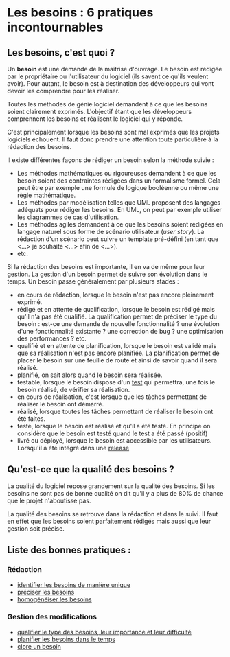 Les besoins : 6 pratiques incontournables
========================================

Les besoins, c'est quoi ?
------------------------

Un **besoin** est une demande de la maîtrise d'ouvrage. Le besoin est rédigée par le propriétaire ou l'utilisateur du logiciel (ils savent ce qu'ils veulent avoir). Pour autant, le besoin est à destination des développeurs qui vont devoir les comprendre pour les réaliser.

Toutes les méthodes de génie logiciel demandent à ce que les besoins soient clairement exprimés. L'objectif étant que les développeurs comprennent les besoins et réalisent le logiciel qui y réponde.

C'est principalement lorsque les besoins sont mal exprimés que les projets logiciels échouent.
Il faut donc prendre une attention toute particulière à la rédaction des besoins.

Il existe différentes façons de rédiger un besoin selon la méthode suivie :

* Les méthodes mathématiques ou rigoureuses demandent à ce que les besoin soient des contraintes rédigées dans un formalisme formel. Cela peut être par exemple une formule de logique booléenne ou même une règle mathématique.
* Les méthodes par modélisation telles que UML proposent des langages adéquats pour rédiger les besoins. En UML, on peut par exemple utiliser les diagrammes de cas d'utilisation.
* Les méthodes agiles demandent à ce que les besoins soient rédigées en langage naturel sous forme de scénario utilisateur (*user story*). La rédaction d'un scénario peut suivre un template pré-défini (en tant que <...> je souhaite <...> afin de <...>).
* etc.

Si la rédaction des besoins est importante, il en va de même pour leur gestion. La gestion d'un besoin permet de suivre son évolution dans le temps. Un besoin passe généralement par plusieurs stades :

* en cours de rédaction, lorsque le besoin n'est pas encore pleinement exprimé.
* rédigé et en attente de qualification, lorsque le besoin est rédigé mais qu'il n'a pas été qualifié. La qualification permet de préciser le type du besoin : est-ce une demande de nouvelle fonctionnalité ? une évolution d'une fonctionnalité existante ? une correction de bug ? une optimisation des performances ? etc.
* qualifié et en attente de planification, lorsque le besoin est validé mais que sa réalisation n'est pas encore planifiée. La planification permet de placer le besoin sur une feuille de route et ainsi de savoir quand il sera réalisé.
* planifié, on sait alors quand le besoin sera réalisée.
* testable, lorsque le besoin dispose d'un [test](../test) qui permettra, une fois le besoin réalisé, de vérifier sa réalisation.
* en cours de réalisation, c'est lorsque que les tâches permettant de réaliser le besoin ont démarré.
* réalisé, lorsque toutes les tâches permettant de réaliser le besoin ont été faites.
* testé, lorsque le besoin est réalisé et qu'il a été testé. En principe on considère que le besoin est testé quand le test a été passé (positif)
* livré ou déployé, lorsque le besoin est accessible par les utilisateurs. Lorsqu'il a été intégré dans une [release](../release)

Qu'est-ce que la qualité des besoins ?
-------------------------------------

La qualité du logiciel repose grandement sur la qualité des besoins. Si les besoins ne sont pas de bonne qualité on dit qu'il y a plus de 80% de chance que le projet n'aboutisse pas.

La qualité des besoins se retrouve dans la rédaction et dans le suivi. Il faut en effet que les besoins soient parfaitement rédigés mais aussi que leur gestion soit précise.

Liste des bonnes pratiques :
----------------------------

### Rédaction

* [identifier les besoins de manière unique](./identifier.md)
* [préciser les besoins](./preciser.md)
* [homogénéiser les besoins](./homogeneiser.md)

### Gestion des modifications

* [qualifier le type des besoins, leur importance et leur difficulté](./qualifier.md)
* [planifier les besoins dans le temps](./planifier.md)
* [clore un besoin](./fermer.md)
